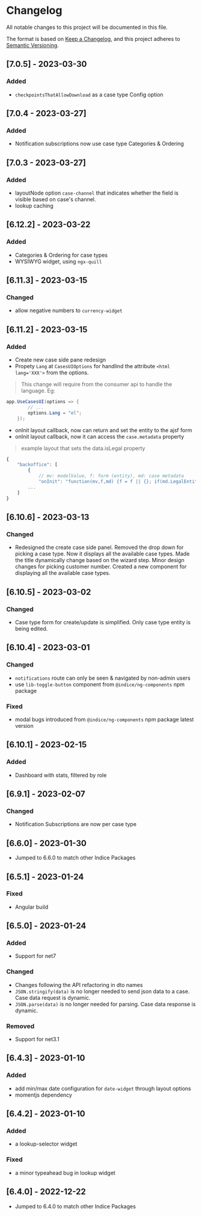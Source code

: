 # Changelog

All notable changes to this project will be documented in this file.

The format is based on [Keep a Changelog](https://keepachangelog.com/en/1.0.0/),
and this project adheres to [Semantic Versioning](https://semver.org/spec/v2.0.0.html).

## [7.0.5] - 2023-03-30
### Added
- `checkpointsThatAllowDownload` as a case type Config option 

## [7.0.4 - 2023-03-27]
### Added
- Notification subscriptions now use case type Categories & Ordering

## [7.0.3 - 2023-03-27]
### Added
- layoutNode option `case-channel` that indicates whether the field is visible based on case's channel.
- lookup caching

## [6.12.2] - 2023-03-22
### Added
- Categories & Ordering for case types
- WYSIWYG widget, using `ngx-quill`

## [6.11.3] - 2023-03-15
### Changed
- allow negative numbers to `currency-widget`

## [6.11.2] - 2023-03-15
### Added
- Create new case side pane redesign
- Propety `Lang` at `CasesUIOptions` for handlind the attribute `<html lang='XXX'>` from the options.
> This change will require from the consumer api to handle the language. Eg:

```cs
app.UseCasesUI(options => {
        // ...
        options.Lang = "el"; 
    });
```

- onInit layout callback, now can return and set the entity to the ajsf form
- onInit layout callback, now it can access the `case.metadata` property
> example layout that sets the data.isLegal property 
```js
{ 
	"backoffice": [
		{
			// mv: modelValue, f: form (entity), md: case metadata
			"onInit": "function(mv,f,md) {f = f || {}; if(md.LegalEntity === '1' || md.LegalEntity.toLowerCase() === 'true') {f.isLegal = true;} return f; }",
		...
	]
}
```
## [6.10.6] - 2023-03-13
### Changed
- Redesigned the create case side panel. Removed the drop down for picking a case type. Now it displays all the available case types. Made the title dynamically change based on the wizard step. Minor design changes for picking customer number. Created a new component for displaying all the available case types.

##  [6.10.5] - 2023-03-02
### Changed
- Case type form for create/update is simplified. Only case type entity is being edited.

## [6.10.4] - 2023-03-01
### Changed
- `notifications` route can only be seen & navigated by non-admin users
- use `lib-toggle-button` component from `@indice/ng-components` npm package
### Fixed
- modal bugs introduced from `@indice/ng-components` npm package latest version

## [6.10.1] - 2023-02-15
### Added
- Dashboard with stats, filtered by role

## [6.9.1] - 2023-02-07
### Changed
- Notification Subscriptions are now per case type

## [6.6.0] - 2023-01-30
- Jumped to 6.6.0 to match other Indice Packages

## [6.5.1] - 2023-01-24
### Fixed
- Angular build

## [6.5.0] - 2023-01-24
### Added
- Support for net7
### Changed
- Changes following the API refactoring in dto names
- `JSON.stringify(data)` is no longer needed to send json data to a case. Case data request is dynamic.
- `JSON.parse(data)` is no longer needed for parsing. Case data response is dynamic.
### Removed
- Support for net3.1

## [6.4.3] - 2023-01-10
### Added
- add min/max date configuration for `date-widget` through layout options
- momentjs dependency

## [6.4.2] - 2023-01-10
### Added
- a lookup-selector widget
### Fixed
- a minor typeahead bug in lookup widget

## [6.4.0] - 2022-12-22
- Jumped to 6.4.0 to match other Indice Packages
